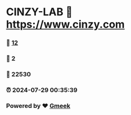 # CINZY-LAB :link: https://www.cinzy.com 
### :page_facing_up: [12](https://www.cinzy.com/tag.html) 
### :speech_balloon: 2 
### :hibiscus: 22530 
### :alarm_clock: 2024-07-29 00:35:39 
### Powered by :heart: [Gmeek](https://github.com/Meekdai/Gmeek)
